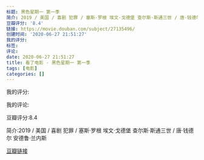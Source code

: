 ```yaml
---
标题: 黑色星期一 第一季
简介: 2019 / 美国 / 喜剧 犯罪 / 塞斯·罗根 埃文·戈德堡 查尔斯·斯通三世 / 唐·钱德尔 安德鲁·兰内斯
豆瓣评分: '8.4'
链接: https://movie.douban.com/subject/27135496/
创建时间: '2020-06-27 21:51:27'
我的评分:
标签:
评论:
date: 2020-06-27 21:51:27
title: 看了电影 - 黑色星期一 第一季
tags: [电影]
categories: []
---
```


我的评分:

我的评论:

豆瓣评分:8.4

简介:2019 / 美国 / 喜剧 犯罪 / 塞斯·罗根 埃文·戈德堡 查尔斯·斯通三世 / 唐·钱德尔 安德鲁·兰内斯

[豆瓣链接](https://movie.douban.com/subject/27135496/)

